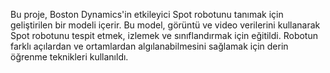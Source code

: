 Bu proje, Boston Dynamics'in etkileyici Spot robotunu tanımak için geliştirilen bir modeli içerir. Bu model, görüntü ve video verilerini kullanarak Spot robotunu tespit etmek, izlemek ve sınıflandırmak için eğitildi. Robotun farklı açılardan ve ortamlardan algılanabilmesini sağlamak için derin öğrenme teknikleri kullanıldı. 






